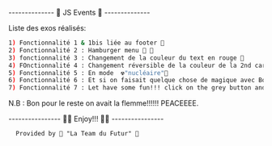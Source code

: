 -------------- 🔢 JS Events 🔢 --------------

Liste des exos réalisés:

```sh
1) Fonctionnalité 1 & 1bis liée au footer 👋
2) Fonctionnalité 2 : Hamburger menu 🍔 🤗
3) fonctionnalité 3 : Changement de la couleur du text en rouge 🧮
4) FOnctionnalité 4 : Changement réversible de la couleur de la 2nd card 🏛️
5) Fonctionnalité 5 : En mode  ☢"nucléaire"🤯
6) Fonctionnalité 6 : Et si on faisait quelque chose de magique avec Boo Boo (aka Boostrap)
7) Fonctionnalité 7 : Let have some fun!!! click on the grey button and see what happen
```
N.B : Bon pour le reste on avait la flemme!!!!!! PEACEEEE.

---------------- 🧑🏼 Enjoy!!! 👨🏻 ----------------


      Provided by 🚀 "La Team du Futur" 🚀

